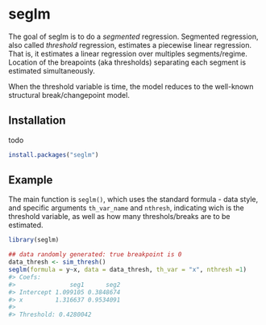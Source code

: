 
<!-- README.md is generated from README.Rmd. Please edit that file -->
seglm
=====

The goal of seglm is to do a *segmented* regression. Segmented regression, also called *threshold* regression, estimates a piecewise linear regression. That is, it estimates a linear regression over multiples segments/regime. Location of the breapoints (aka thresholds) separating each segment is estimated simultaneously.

When the threshold variable is time, the model reduces to the well-known structural break/changepoint model.

Installation
------------

todo

``` r
install.packages("seglm")
```

Example
-------

The main function is `seglm()`, which uses the standard formula - data style, and specific arguments `th_var_name` and `nthresh`, indicating wich is the threshold variable, as well as how many threshols/breaks are to be estimated.

``` r
library(seglm)

## data randomly generated: true breakpoint is 0 
data_thresh <- sim_thresh()
seglm(formula = y~x, data = data_thresh, th_var = "x", nthresh =1)
#> Coefs:
#>               seg1      seg2
#> Intercept 1.099105 0.3848674
#> x         1.316637 0.9534091
#> 
#> Threshold: 0.4280042
```
